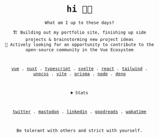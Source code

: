 <h1 align="center">
  <samp>hi 👋🏻</samp>
</h1>

<p align="center">
  <samp>What am I up to these days?</samp>
</p>

<div align="center"> 
 <div>
   <samp>🏗️  Building out my portfolio site, finishing up side projects & brainstorming new project ideas</samp>
 </div>
 <div>
   <samp>🔭  Actively looking for an opportunity to contribute to the open-source community in the Vue Ecosystem</samp>
 </div>
</div>

&nbsp;

<p align="center">
  <samp>
    <a href="https://vuejs.org">vue</a> .
    <a href="https://nuxt.com">nuxt</a> .
    <a href="https://www.typescriptlang.org/">typescript</a> .
    <a href="https://svelte.dev/">svelte</a> .
    <a href="https://beta.reactjs.org/">react</a> .
    <a href="https://tailwindcss.com/">tailwind</a> .
    <a href="https://github.com/unocss/unocss">unocss</a> .
    <a href="https://vitejs.dev/">vite</a> .
    <a href="https://www.prisma.io/">prisma</a> .
    <a href="https://nodejs.dev/en/">node</a> .
    <a href="https://deno.land/">deno</a>
  </samp>
</p>

&nbsp;


<details>
  <br />
  <summary align="center">
    <samp>Stats</samp>
  </summary>
  <div align="center">

<!--### 📊 Weekly development breakdown-->
<!--START_SECTION:waka-->

```text
From: 28 December 2022 - To: 27 January 2023

Total Time: 147 hrs 16 mins

TypeScript   46 hrs 13 mins  ████████░░░░░░░░░░░░░░░░░   31.39 %
Vue.js       39 hrs 30 mins  ██████▓░░░░░░░░░░░░░░░░░░   26.82 %
Other        13 hrs 17 mins  ██▒░░░░░░░░░░░░░░░░░░░░░░   09.03 %
```

<!--END_SECTION:waka-->
      
 <div align="center">     
   <a href="https://github.com/mat2ja/github-stats#gh-dark-mode-only">
    <img src="https://github.com/mat2ja/github-stats/blob/master/generated/overview.svg#gh-dark-mode-only" />
    <!--<img src="https://github.com/mat2ja/github-stats/blob/master/generated/languages.svg#gh-dark-mode-only" />-->
   </a>
   <a href="https://github.com/mat2ja/github-stats#gh-light-mode-only">
    <img src="https://github.com/mat2ja/github-stats/blob/master/generated/overview.svg#gh-dark-mode-only#gh-light-mode-only" />
    <!--<img src="https://github.com/mat2ja/github-stats/blob/master/generated/languages.svg#gh-dark-mode-only#gh-light-mode-only" />-->
   </a>
   
    
  </div>

 <!--![](/github-metrics.svg)-->
</details>

     

&nbsp;

<p align="center">
  <samp>
    <a href="https://twitter.com/matijao_">twitter</a> .
    <a href="https://elk.zone/fosstodon.org/@matijao">mastodon</a> .
    <a href="https://www.linkedin.com/in/matijao/">linkedin</a> .
    <a href="https://www.goodreads.com/matijao">goodreads</a> .
    <a href="https://wakatime.com/@matijao">wakatime</a>
  </samp>
</p>


&nbsp;

<p align="center">
  <samp>
    Be tolerant with others and strict with yourself.
  </samp>
</p>
  
&nbsp;
  
